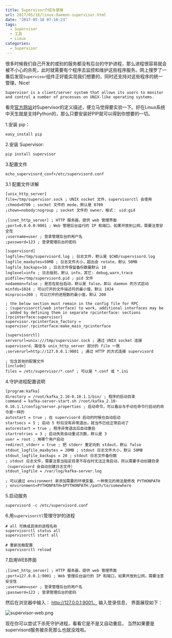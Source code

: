 ```yaml
---
title: Supervisor介绍与使用
url: 2017/05/18/linux-daemon-supervisor.html
date: "2017-05-18 07:10:23"
tags: 
  - Supervisor
  - 工具
  - Linux
categories:
  - Supervisor
---
```


很多时候我们自己开发的或别的服务都没有后台的守护进程，那么进程很容易就会被不小心的杀死，此时就需要有个程序去监控和维护这些程序服务。网上搜罗了一番后发现`Supervisor`组件正好能实现我们想要的，同时还支持对这些程序的统一管理，Nice!

<!--more-->

```
Supervisor is a client/server system that allows its users to monitor and control a number of processes on UNIX-like operating systems.
```
看完[官方网站](http://www.supervisord.org/)对Supervisor的定义描述，便立马觉得要实验一下。好在Linux系统中天生就是支持Python的，那么只要安装好PIP就可以得到你想要的一切。

1.安装 pip：

```
easy_install pip
```

2.安装 Supervisor:

```
pip install supervisor
```

3.配置文件

```
echo_supervisord_conf>/etc/supervisord.conf
```

3.1 配置文件详解

```
[unix_http_server]
file=/tmp/supervisor.sock ; UNIX socket 文件，supervisorctl 会使用
;chmod=0700 ; socket 文件的 mode，默认是 0700
;chown=nobody:nogroup ; socket 文件的 owner，格式： uid:gid

;[inet_http_server] ; HTTP 服务器，提供 web 管理界面
;port=0.0.0.0:9001 ; Web 管理后台运行的 IP 和端口，如果开放到公网，需要注意安全性
;username=user ; 登录管理后台的用户名
;password=123 ; 登录管理后台的密码

[supervisord]
logfile=/tmp/supervisord.log ; 日志文件，默认是 $CWD/supervisord.log
logfile_maxbytes=50MB ; 日志文件大小，超出会 rotate，默认 50MB
logfile_backups=10 ; 日志文件保留备份数量默认 10
loglevel=info ; 日志级别，默认 info，其它: debug,warn,trace
pidfile=/tmp/supervisord.pid ; pid 文件
nodaemon=false ; 是否在前台启动，默认是 false，即以 daemon 的方式启动
minfds=1024 ; 可以打开的文件描述符的最小值，默认 1024
minprocs=200 ; 可以打开的进程数的最小值，默认 200

; the below section must remain in the config file for RPC
; (supervisorctl/web interface) to work, additional interfaces may be
; added by defining them in separate rpcinterface: sections
[rpcinterface:supervisor]
supervisor.rpcinterface_factory = supervisor.rpcinterface:make_main_rpcinterface

[supervisorctl]
serverurl=unix:///tmp/supervisor.sock ; 通过 UNIX socket 连接 supervisord，路径与 unix_http_server 部分的 file 一致
;serverurl=http://127.0.0.1:9001 ; 通过 HTTP 的方式连接 supervisord

; 包含其他的配置文件
[include]
files = /etc/supervisor/*.conf ; 可以是 *.conf 或 *.ini
```

4.守护进程配置说明

```
[program:kafka]
directory = /root/kafka_2.10-0.10.1.1/bin/ ; 程序的启动目录
command = kafka-server-start.sh /root/kafka_2.10-0.10.1.1/config/server.properties ; 启动命令，可以看出与手动在命令行启动的命令是一样的
autostart = true ; 在 supervisord 启动的时候也自动启动
startsecs = 5 ; 启动 5 秒后没有异常退出，就当作已经正常启动了
autorestart = true ; 程序异常退出后自动重启
startretries = 3 ; 启动失败自动重试次数，默认是 3
user = root ; 用哪个用户启动
redirect_stderr = true ; 把 stderr 重定向到 stdout，默认 false
stdout_logfile_maxbytes = 20MB ; stdout 日志文件大小，默认 50MB
stdout_logfile_backups = 20 ; stdout 日志文件备份数
; stdout 日志文件，需要注意当指定目录不存在时无法正常启动，所以需要手动创建目录（supervisord 会自动创建日志文件）
stdout_logfile = /var/log/kafka-server.log

; 可以通过 environment 来添加需要的环境变量，一种常见的用法是修改 PYTHONPATH
; environment=PYTHONPATH=$PYTHONPATH:/path/to/somewhere
```

5.启动服务

```
supervisord -c /etc/supervisord.conf
```

6.用`supervisorctl`管理守护的进程

```
# all 可换成具体的进程名称
supervisorctl status all
supervisorctl start all

# 重新加载配置
supervisorctl reload
```

7.启用WEB界面

```
;[inet_http_server] ; HTTP 服务器，提供 web 管理界面
;port=127.0.0.1:9001 ; Web 管理后台运行的 IP 和端口，如果开放到公网，需要注意安全性
;username=user ; 登录管理后台的用户名
;password=123 ; 登录管理后台的密码
```

然后在浏览器中输入： http://127.0.0.1:9001， 输入登录信息， 界面展现如下：

![supervisor-web.png](http://myblog.lisenhui.cn/2017/05-18-supervisor-web.png-alias)

现在你可以尝试下杀死守护进程，看看它是不是又自动重启， 当然如果要是supervisord服务被杀死那么也就没戏啦。

